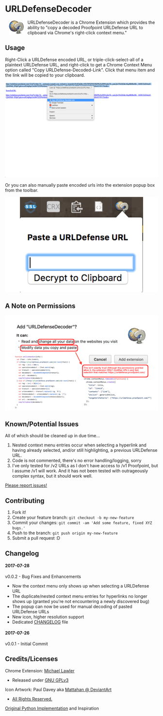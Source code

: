 # URLDefenseDecoder  
<div>
<img style="float: left" vertical-align: "baseline" hspace="13" src="icons/48.png"> URLDefenseDecoder is a Chrome Extension which provides the ability to "copy a decoded Proofpoint URLDefense URL to clipboard via Chrome's right-click context menu."
</div>

## Usage
Right-Click a URLDefense encoded URL, or triple-click-select-all of a plaintext URLDefense URL, and right-click to get a Chrome Context Menu option called "Copy URLDefense-Decoded-Link". Click that menu item and the link will be copied to your clipboard.

![Screenshot](assets/URLDefenseDecoder_screenshot01.png)

Or you can also manually paste encoded urls into the extension popup box from the toolbar.

![Screenshot](assets/URLDefenseDecoder_screenshot02.png)

## A Note on Permissions

![Screenshot](assets/URLDefenseDecoder_screenshot03.png)

## Known/Potential Issues

All of which should be cleaned up in due time...
1. Nested context menu entries occur when selecting a hyperlink and having already selected, and/or still highlighting, a previous URLDefense URL.
2. Code is not commented, there's no error handling/logging, sorry
3. I've only tested for /v2 URLs as I don't have access to /v1 Proofpoint, but I assume /v1 will work. And it has not been tested with outrageously complex syntax, but it should work well.

[Please report issues!](https://github.com/TryTryAgain/URLDefenseDecoder/issues)

## Contributing

1. Fork it!
2. Create your feature branch: `git checkout -b my-new-feature`
3. Commit your changes: `git commit -am 'Add some feature, fixed XYZ bugs.'`
4. Push to the branch: `git push origin my-new-feature`
5. Submit a pull request :D

## Changelog

#### 2017-07-28
v0.0.2 - Bug Fixes and Enhancements

- Now the context menu only shows up when selecting a URLDefense URL
- The duplicate/nested context menu entries for hyperlinks no longer shows up (granted you're not encountering a newly discovered bug)
- The popup can now be used for manual decoding of pasted URLDefense URLs
- New icon, higher resolution support
- Dedicated [CHANGELOG](CHANGELOG.md) file


#### 2017-07-26
v0.0.1 - Initial Commit

## Credits/Licenses

Chrome Extension: [Michael Lawler](https://github.com/TryTryAgain)
- Released under [GNU GPLv3](https://www.gnu.org/licenses/gpl-3.0.en.html)

Icon Artwork: Paul Davey aka [Mattahan @ DeviantArt](http://mattahan.deviantart.com/art/Buuf-37966044)
  - [All Rights Reserved.](https://creativecommons.org/licenses/by-nc-sa/2.5/)

[Original Python Implementation](https://help.proofpoint.com/@api/deki/files/177/URLDefenseDecode.py?revision=1) and Inspiration
